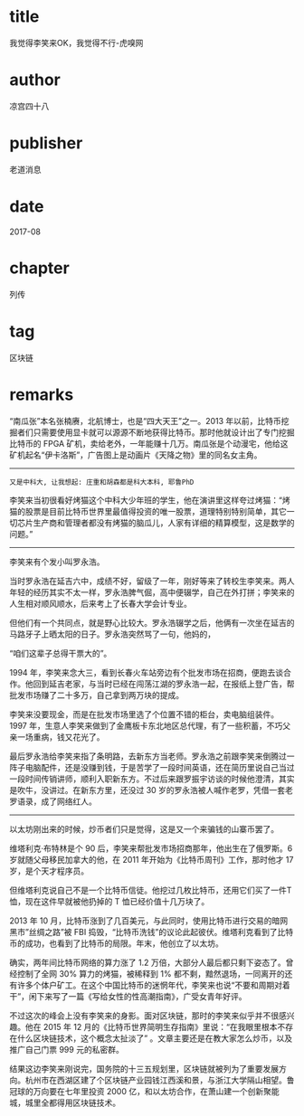 # title
我觉得李笑来OK，我觉得不行-虎嗅网

# author
凉宫四十八

# publisher
老道消息

# date
2017-08

# chapter
列传

# tag
区块链

# remarks
“南瓜张”本名张楠赓，北航博士，也是“四大天王”之一。2013 年以前，比特币挖掘者们只需要使用显卡就可以源源不断地获得比特币。那时他就设计出了专门挖掘比特币的 FPGA 矿机，卖给老外，一年能赚十几万。南瓜张是个动漫宅，他给这矿机起名“伊卡洛斯”，广告图上是动画片《天降之物》里的同名女主角。

---

`又是中科大, 让我想起: 庄重和胡森都是科大本科, 耶鲁PhD`

李笑来当初很看好烤猫这个中科大少年班的学生，他在演讲里这样夸过烤猫：“烤猫的股票是目前比特币世界里最值得投资的唯一股票，道理特别特别简单，其它一切芯片生产商和管理者都没有烤猫的脑瓜儿，人家有详细的精算模型，这是数学的问题。”

---

李笑来有个发小叫罗永浩。



当时罗永浩在延吉六中，成绩不好，留级了一年，刚好等来了转校生李笑来。两人年轻的经历其实不太一样，罗永浩脾气倔，高中便辍学，自己在外打拼；李笑来的人生相对顺风顺水，后来考上了长春大学会计专业。



但他们有一个共同点，就是野心比较大。罗永浩辍学之后，他俩有一次坐在延吉的马路牙子上晒太阳的日子。罗永浩突然骂了一句，他妈的，



“咱们这辈子总得干票大的”。



1994 年，李笑来念大三，看到长春火车站旁边有个批发市场在招商，便跑去谈合作。他回到延吉老家，与当时已经在闯荡江湖的罗永浩一起，在报纸上登广告，帮批发市场赚了二十多万，自己拿到两万块的提成。



李笑来没要现金，而是在批发市场里选了个位置不错的柜台，卖电脑组装件。1997 年，生意人李笑来做到了金鹰板卡东北地区总代理，有了一些积蓄，不巧父亲一场重病，钱又花光了。



最后罗永浩给李笑来指了条明路，去新东方当老师。罗永浩之前跟李笑来倒腾过一阵子电脑配件，还是没赚到钱，于是苦学了一段时间英语，还在简历里说自己当过一段时间传销讲师，顺利入职新东方。不过后来跟罗振宇访谈的时候他澄清，其实是吹牛，没讲过。在新东方里，还没过 30 岁的罗永浩被人喊作老罗，凭借一套老罗语录，成了网络红人。

---

以太坊刚出来的时候，炒币者们只是觉得，这是又一个来骗钱的山寨币罢了。


维塔利克·布特林是个 90 后，李笑来帮批发市场招商那年，他出生在了俄罗斯。6岁就随父母移民加拿大的他，在 2011 年开始为《比特币周刊》工作，那时他才 17 岁，是个天才程序员。



但维塔利克说自己不是一个比特币信徒。他挖过几枚比特币，还用它们买了一件T恤，现在这件早就被他扔掉的 T 恤已经价值十几万块了。



2013 年 10 月，比特币涨到了几百美元，与此同时，使用比特币进行交易的暗网黑市”丝绸之路”被 FBI 捣毁，“比特币洗钱”的议论此起彼伏。维塔利克看到了比特币的成功，也看到了比特币的局限。年末，他创立了以太坊。


确实，两年间比特币网络的算力涨了 1.2 万倍，大部分人最后都只剩下姿态了。曾经控制了全网 30% 算力的烤猫，被稀释到 1% 都不剩，黯然退场，一同离开的还有许多个体户矿工。在这个中国比特币的迷惘年代，李笑来也说“不要和周期对着干”，闲下来写了一篇《写给女性的性高潮指南》，广受女青年好评。


不过这次的峰会上没有李笑来的身影。面对区块链，那时的李笑来似乎并不很感兴趣。他在 2015 年 12 月的《比特币世界简明生存指南》里说：“在我眼里根本不存在什么区块链技术，这个概念太扯淡了” 。文章主要还是在教大家怎么炒币，以及推广自己门票 999 元的私密群。



结果这边李笑来刚说完，国务院的十三五规划里，区块链就被列为了重要发展方向。杭州市在西湖区建了个区块链产业园钱江西溪和景，与浙江大学隔山相望。鲁冠球的万向要在七年里投资 2000 亿，和以太坊合作，在萧山建一个创新聚能城，城里全都得用区块链技术。

